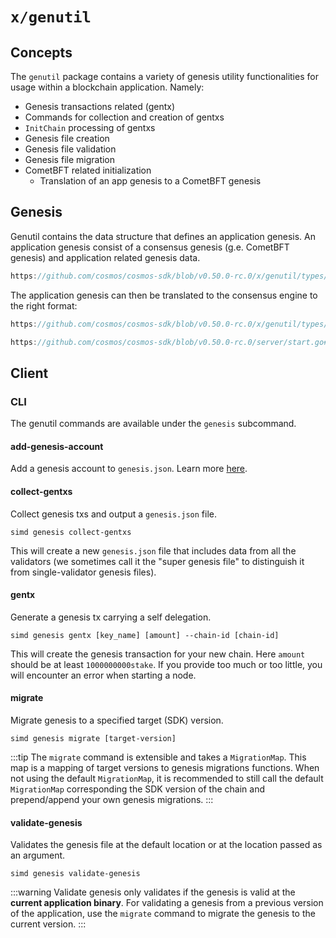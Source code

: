 # `x/genutil`

## Concepts

The `genutil` package contains a variety of genesis utility functionalities for usage within a blockchain application. Namely:

* Genesis transactions related (gentx)
* Commands for collection and creation of gentxs
* `InitChain` processing of gentxs
* Genesis file creation
* Genesis file validation
* Genesis file migration
* CometBFT related initialization
    * Translation of an app genesis to a CometBFT genesis

## Genesis

Genutil contains the data structure that defines an application genesis.
An application genesis consist of a consensus genesis (g.e. CometBFT genesis) and application related genesis data.

```go reference
https://github.com/cosmos/cosmos-sdk/blob/v0.50.0-rc.0/x/genutil/types/genesis.go#L24-L34
```

The application genesis can then be translated to the consensus engine to the right format:

```go reference
https://github.com/cosmos/cosmos-sdk/blob/v0.50.0-rc.0/x/genutil/types/genesis.go#L126-L136
```

```go reference
https://github.com/cosmos/cosmos-sdk/blob/v0.50.0-rc.0/server/start.go#L397-L407
```

## Client

### CLI

The genutil commands are available under the `genesis` subcommand.

#### add-genesis-account

Add a genesis account to `genesis.json`. Learn more [here](https://docs.cosmos.network/main/run-node/run-node#adding-genesis-accounts).

#### collect-gentxs

Collect genesis txs and output a `genesis.json` file.

```shell
simd genesis collect-gentxs
```

This will create a new `genesis.json` file that includes data from all the validators (we sometimes call it the "super genesis file" to distinguish it from single-validator genesis files).

#### gentx

Generate a genesis tx carrying a self delegation.

```shell
simd genesis gentx [key_name] [amount] --chain-id [chain-id]
```

This will create the genesis transaction for your new chain. Here `amount` should be at least `1000000000stake`.
If you provide too much or too little, you will encounter an error when starting a node.

#### migrate

Migrate genesis to a specified target (SDK) version.

```shell
simd genesis migrate [target-version]
```

:::tip
The `migrate` command is extensible and takes a `MigrationMap`. This map is a mapping of target versions to genesis migrations functions.
When not using the default `MigrationMap`, it is recommended to still call the default `MigrationMap` corresponding the SDK version of the chain and prepend/append your own genesis migrations.
:::

#### validate-genesis

Validates the genesis file at the default location or at the location passed as an argument.

```shell
simd genesis validate-genesis
```

:::warning
Validate genesis only validates if the genesis is valid at the **current application binary**. For validating a genesis from a previous version of the application, use the `migrate` command to migrate the genesis to the current version.
:::
